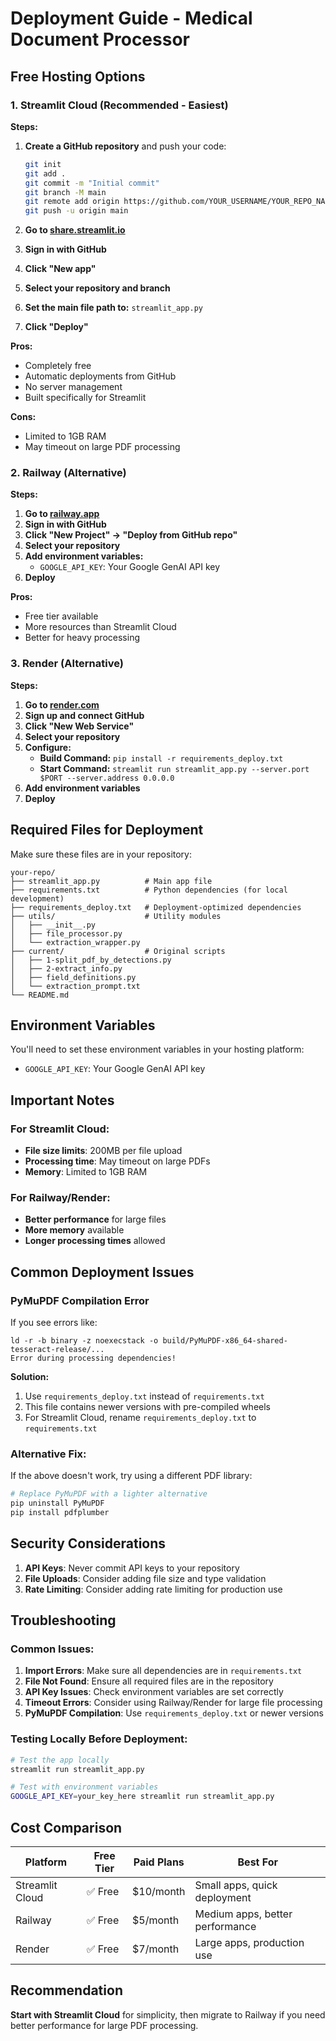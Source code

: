 # Deployment Guide - Medical Document Processor

## Free Hosting Options

### 1. Streamlit Cloud (Recommended - Easiest)

**Steps:**
1. **Create a GitHub repository** and push your code:
   ```bash
   git init
   git add .
   git commit -m "Initial commit"
   git branch -M main
   git remote add origin https://github.com/YOUR_USERNAME/YOUR_REPO_NAME.git
   git push -u origin main
   ```

2. **Go to [share.streamlit.io](https://share.streamlit.io)**
3. **Sign in with GitHub**
4. **Click "New app"**
5. **Select your repository and branch**
6. **Set the main file path to:** `streamlit_app.py`
7. **Click "Deploy"**

**Pros:** 
- Completely free
- Automatic deployments from GitHub
- No server management
- Built specifically for Streamlit

**Cons:**
- Limited to 1GB RAM
- May timeout on large PDF processing

### 2. Railway (Alternative)

**Steps:**
1. **Go to [railway.app](https://railway.app)**
2. **Sign in with GitHub**
3. **Click "New Project" → "Deploy from GitHub repo"**
4. **Select your repository**
5. **Add environment variables:**
   - `GOOGLE_API_KEY`: Your Google GenAI API key
6. **Deploy**

**Pros:**
- Free tier available
- More resources than Streamlit Cloud
- Better for heavy processing

### 3. Render (Alternative)

**Steps:**
1. **Go to [render.com](https://render.com)**
2. **Sign up and connect GitHub**
3. **Click "New Web Service"**
4. **Select your repository**
5. **Configure:**
   - **Build Command:** `pip install -r requirements_deploy.txt`
   - **Start Command:** `streamlit run streamlit_app.py --server.port $PORT --server.address 0.0.0.0`
6. **Add environment variables**
7. **Deploy**

## Required Files for Deployment

Make sure these files are in your repository:

```
your-repo/
├── streamlit_app.py          # Main app file
├── requirements.txt          # Python dependencies (for local development)
├── requirements_deploy.txt   # Deployment-optimized dependencies
├── utils/                    # Utility modules
│   ├── __init__.py
│   ├── file_processor.py
│   └── extraction_wrapper.py
├── current/                  # Original scripts
│   ├── 1-split_pdf_by_detections.py
│   ├── 2-extract_info.py
│   ├── field_definitions.py
│   └── extraction_prompt.txt
└── README.md
```

## Environment Variables

You'll need to set these environment variables in your hosting platform:

- `GOOGLE_API_KEY`: Your Google GenAI API key

## Important Notes

### For Streamlit Cloud:
- **File size limits**: 200MB per file upload
- **Processing time**: May timeout on large PDFs
- **Memory**: Limited to 1GB RAM

### For Railway/Render:
- **Better performance** for large files
- **More memory** available
- **Longer processing times** allowed

## Common Deployment Issues

### PyMuPDF Compilation Error
If you see errors like:
```
ld -r -b binary -z noexecstack -o build/PyMuPDF-x86_64-shared-tesseract-release/...
Error during processing dependencies!
```

**Solution:**
1. Use `requirements_deploy.txt` instead of `requirements.txt`
2. This file contains newer versions with pre-compiled wheels
3. For Streamlit Cloud, rename `requirements_deploy.txt` to `requirements.txt`

### Alternative Fix:
If the above doesn't work, try using a different PDF library:
```bash
# Replace PyMuPDF with a lighter alternative
pip uninstall PyMuPDF
pip install pdfplumber
```

## Security Considerations

1. **API Keys**: Never commit API keys to your repository
2. **File Uploads**: Consider adding file size and type validation
3. **Rate Limiting**: Consider adding rate limiting for production use

## Troubleshooting

### Common Issues:

1. **Import Errors**: Make sure all dependencies are in `requirements.txt`
2. **File Not Found**: Ensure all required files are in the repository
3. **API Key Issues**: Check environment variables are set correctly
4. **Timeout Errors**: Consider using Railway/Render for large file processing
5. **PyMuPDF Compilation**: Use `requirements_deploy.txt` or newer versions

### Testing Locally Before Deployment:

```bash
# Test the app locally
streamlit run streamlit_app.py

# Test with environment variables
GOOGLE_API_KEY=your_key_here streamlit run streamlit_app.py
```

## Cost Comparison

| Platform | Free Tier | Paid Plans | Best For |
|----------|-----------|------------|----------|
| Streamlit Cloud | ✅ Free | $10/month | Small apps, quick deployment |
| Railway | ✅ Free | $5/month | Medium apps, better performance |
| Render | ✅ Free | $7/month | Large apps, production use |

## Recommendation

**Start with Streamlit Cloud** for simplicity, then migrate to Railway if you need better performance for large PDF processing. 